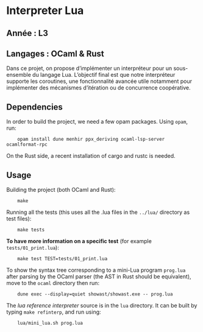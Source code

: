 # Interpreter Lua

## Année : L3

## Langages : OCaml & Rust

Dans ce projet, on propose d’implémenter un interpréteur pour un sous-ensemble du langage Lua.
L’objectif final est que notre interpréteur supporte les coroutines, une fonctionnalité avancée utile notamment pour implémenter des mécanismes d’itération ou de concurrence coopérative.

## Dependencies

In order to build the project, we need a few opam packages.
Using `opam`, run:

```
    opam install dune menhir ppx_deriving ocaml-lsp-server ocamlformat-rpc
```

On the Rust side, a recent installation of cargo and rustc is needed.

## Usage

Building the project (both OCaml and Rust):

```
    make
```

Running all the tests (this uses all the .lua files in the `../lua/` directory as test files):

```
    make tests
```

**To have more information on a specific test** (for example `tests/01_print.lua`):

```
    make test TEST=tests/01_print.lua
```

To show the syntax tree corresponding to a mini-Lua program `prog.lua` after parsing by the OCaml parser (the AST in Rust should be equivalent), move to the `ocaml` directory then run:

```
    dune exec --display=quiet showast/showast.exe -- prog.lua
```

The *lua reference interpreter* source is in the `lua` directory. It can be built by typing `make refinterp`, and run using:

```
    lua/mini_lua.sh prog.lua
```
